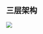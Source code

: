 ## 三层架构

![](https://cdn.jsdelivr.net/gh/TheFoxFairy/notebook-picgo@master/img/20200922223445.png)

